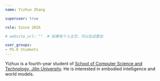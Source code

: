 ```yaml
---
name: Yizhuo Zhang

superuser: true

role: Since 2026

# website_url: ""  # 如果有个人主页，可以在这里加

user_groups:
- Ph.D Students
---
```

Yizhuo is a fourth-year student of [School of Computer Science and Technology, Jilin University](https://ccst.jlu.edu.cn/). He is interested in embodied intelligence and world models.
